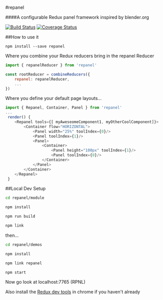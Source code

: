 #repanel

####A configurable Redux panel framework inspired by blender.org

[![Build Status](https://travis-ci.org/StJohn3D/repanel.svg?branch=master)](https://travis-ci.org/StJohn3D/repanel) [![Coverage Status](https://coveralls.io/repos/github/StJohn3D/repanel/badge.svg?branch=master)](https://coveralls.io/github/StJohn3D/repanel?branch=master)

##How to use it

`npm install --save repanel`

Where you combine your Redux reducers bring in the repanel Reducer

```js
import { repanelReducer } from 'repanel'

const rootReducer = combineReducers({
    repanel: repanelReducer,
    ...
})
```

Where you define your default page layouts...
```js
import { Repanel, Container, Panel } from 'repanel'
...
 render() {
    <Repanel tools={[ myAweseomeComponent1, myOtherCoolComponent]}>
        <Container flow="HORIZONTAL">
            <Panel width="25%" toolIndex={0}/>
            <Panel toolIndex={1}/>
            <Panel>
                <Container>
                    <Panel height="100px" toolIndex={1}/>
                    <Panel toolIndex={0}/>
                </Container>
            </Panel>
        </Container>
    </Repanel>
 }
```

##Local Dev Setup

```bash
cd repanel/module

npm install

npm run build

npm link
```

then...

```bash
cd repanel/demos

npm install

npm link repanel

npm start
```

Now go look at localhost:7765 (RPNL)

Also install the [Redux dev tools](https://chrome.google.com/webstore/detail/redux-devtools/lmhkpmbekcpmknklioeibfkpmmfibljd) in chrome if you haven't already